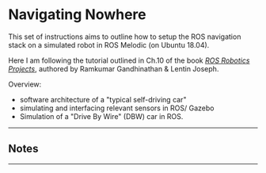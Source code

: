 # Navigating Nowhere

This set of instructions aims to outline how to setup the ROS navigation stack on a simulated robot in ROS Melodic (on Ubuntu 18.04). 

Here I am following the tutorial outlined in Ch.10 of the book [*ROS Robotics Projects*](https://www.amazon.com/ROS-Robotics-Projects-Ramkumar-Gandhinathan/dp/1838645195), authored by Ramkumar Gandhinathan & Lentin Joseph.

Overview:
- software architecture of a "typical self-driving car"
- simulating and interfacing relevant sensors in ROS/ Gazebo
- Simulation of a "Drive By Wire" (DBW) car in ROS.

---
## Notes


---
